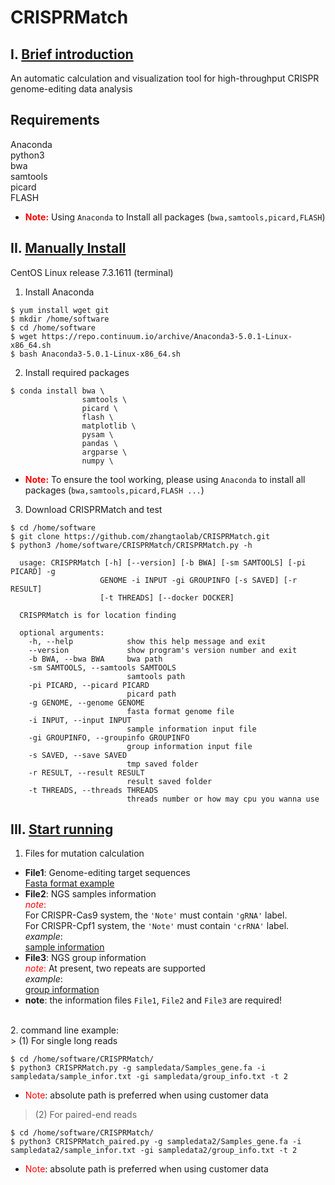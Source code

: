 # CRISPRMatch
## I. <u>Brief introduction</u>
An automatic calculation and visualization tool for high-throughput CRISPR genome-editing data analysis
## Requirements
Anaconda</br>
python3</br>
bwa</br>
samtools</br>
picard</br>
FLASH</br>

* **<font color=red>Note:</font>** Using `Anaconda` to Install all packages (`bwa,samtools,picard,FLASH`)

## II. <u>Manually Install</u>
CentOS Linux release 7.3.1611 (terminal)
1. Install Anaconda</br>
```
$ yum install wget git
$ mkdir /home/software
$ cd /home/software
$ wget https://repo.continuum.io/archive/Anaconda3-5.0.1-Linux-x86_64.sh
$ bash Anaconda3-5.0.1-Linux-x86_64.sh
```
2. Install required packages  
```
$ conda install bwa \  
                samtools \  
                picard \  
                flash \ 
                matplotlib \  
                pysam \  
                pandas \  
                argparse \  
                numpy \
```
* **<font color=red>Note:</font>** To ensure the tool working, please using `Anaconda` to install all packages (`bwa,samtools,picard,FLASH ...`)
3. Download CRISPRMatch and test
```
$ cd /home/software
$ git clone https://github.com/zhangtaolab/CRISPRMatch.git
$ python3 /home/software/CRISPRMatch/CRISPRMatch.py -h
  
  usage: CRISPRMatch [-h] [--version] [-b BWA] [-sm SAMTOOLS] [-pi PICARD] -g
                    GENOME -i INPUT -gi GROUPINFO [-s SAVED] [-r RESULT]
                    [-t THREADS] [--docker DOCKER]

  CRISPRMatch is for location finding

  optional arguments:
    -h, --help            show this help message and exit
    --version             show program's version number and exit
    -b BWA, --bwa BWA     bwa path
    -sm SAMTOOLS, --samtools SAMTOOLS
                          samtools path
    -pi PICARD, --picard PICARD
                          picard path
    -g GENOME, --genome GENOME
                          fasta format genome file
    -i INPUT, --input INPUT
                          sample information input file
    -gi GROUPINFO, --groupinfo GROUPINFO
                          group information input file
    -s SAVED, --save SAVED
                          tmp saved folder
    -r RESULT, --result RESULT
                          result saved folder
    -t THREADS, --threads THREADS
                          threads number or how may cpu you wanna use
```

## III. <u>Start running</u>
1. Files for mutation calculation  
- **File1**: Genome-editing target sequences  
[Fasta format example](https://github.com/zhangtaolab/CRISPRMatch/tree/master/document/Samples_gene.fa)
- **File2**: NGS samples information  
<font color=red>*note*:</font>   
For CRISPR-Cas9 system, the `'Note'` must contain `'gRNA'` label.  
For CRISPR-Cpf1 system, the `'Note'` must contain `'crRNA'` label.  
*example*:  
[sample information](https://github.com/zhangtaolab/CRISPRMatch/tree/master/document/sample_infor.txt)  
- **File3**: NGS group information  
<font color=red>*note*:</font> At present, two repeats are supported<br>
*example*:</br>
[group information](https://github.com/zhangtaolab/CRISPRMatch/tree/master/document/group_info.txt)  
- **note**: the information files `File1`, `File2` and `File3` are required!  
</br>
2. command line example:</br>
> (1) For single long reads

```
$ cd /home/software/CRISPRMatch/
$ python3 CRISPRMatch.py -g sampledata/Samples_gene.fa -i sampledata/sample_infor.txt -gi sampledata/group_info.txt -t 2
```
* <font color=red>Note</font>: absolute path is preferred when using customer data

> (2) For paired-end reads
```
$ cd /home/software/CRISPRMatch/
$ python3 CRISPRMatch_paired.py -g sampledata2/Samples_gene.fa -i sampledata2/sample_infor.txt -gi sampledata2/group_info.txt -t 2
```
* <font color=red>Note</font>: absolute path is preferred when using customer data
